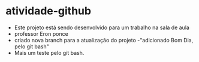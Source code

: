 # atividade-github
- Este projeto está sendo desenvolvido para um trabalho na sala de aula 
- professor Eron ponce
- criado nova branch para a atualização do projeto
-"adicionado Bom Dia, pelo git bash"
- Mais um teste pelo git bash.